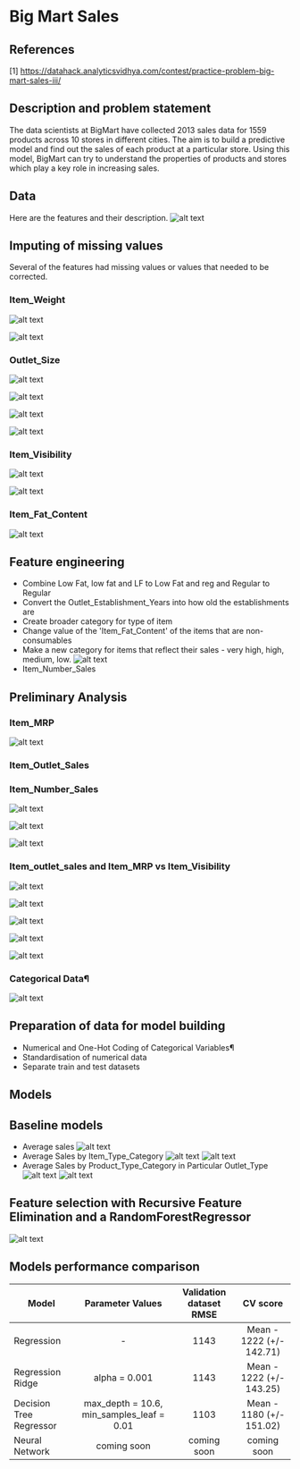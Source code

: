 # Big Mart Sales 

## References
[1] https://datahack.analyticsvidhya.com/contest/practice-problem-big-mart-sales-iii/

## Description and problem statement
The data scientists at BigMart have collected 2013 sales data for 1559 products across 10 stores in different cities. The aim is to build a predictive model and find out the sales of each product at a particular store. Using this model, BigMart can try to understand the properties of products and stores which play a key role in increasing sales.

## Data
Here are the features and their description.
![alt text](https://github.com/karinsasaki/Big-Mart-Sales/blob/master/features.png "Features")


## Imputing of missing values
Several of the features had missing values or values that needed to be corrected.

### Item_Weight
![alt text](https://github.com/karinsasaki/Big-Mart-Sales/blob/master/missing_values_item_weight1.png "Item_Weight")

![alt text](https://github.com/karinsasaki/Big-Mart-Sales/blob/master/missing_values_item_weight2.png "Item_Weight")

### Outlet_Size

![alt text](https://github.com/karinsasaki/Big-Mart-Sales/blob/master/missing_values_outlet_size1.png "Outlet_size")

![alt text](https://github.com/karinsasaki/Big-Mart-Sales/blob/master/missing_values_outlet_size2.png "Outlet_size")

![alt text](https://github.com/karinsasaki/Big-Mart-Sales/blob/master/missing_values_outlet_size3.png "Outlet_size")

![alt text](https://github.com/karinsasaki/Big-Mart-Sales/blob/master/missing_values_outlet_size4.png "Outlet_size")

### Item_Visibility

![alt text](https://github.com/karinsasaki/Big-Mart-Sales/blob/master/missing_values_item_visibility1.png "Item_Visibiity")

![alt text](https://github.com/karinsasaki/Big-Mart-Sales/blob/master/missing_values_item_visibility2.png "Item_Visibiity")

### Item_Fat_Content

![alt text](https://github.com/karinsasaki/Big-Mart-Sales/blob/master/item_fat_content.png "Item_Fat_Content")

## Feature engineering
- Combine Low Fat, low fat and LF to Low Fat and reg and Regular to Regular
- Convert the Outlet_Establishment_Years into how old the establishments are
- Create broader category for type of item
- Change value of the 'Item_Fat_Content' of the items that are non-consumables
- Make a new category for items that reflect their sales - very high, high, medium, low.
![alt text](https://github.com/karinsasaki/Big-Mart-Sales/blob/master/feature_engineering_feature_engineering.png "sales_category")
- Item_Number_Sales


## Preliminary Analysis

### Item_MRP

![alt text]( "")

### Item_Outlet_Sales

### Item_Number_Sales

![alt text](https://github.com/karinsasaki/Big-Mart-Sales/blob/master/analysis_item_number_sales1.png "")

![alt text](https://github.com/karinsasaki/Big-Mart-Sales/blob/master/analysis_item_number_sales2.png "")

![alt text](https://github.com/karinsasaki/Big-Mart-Sales/blob/master/analysis_item_number_sales3.png "")

### Item_outlet_sales and Item_MRP vs Item_Visibility

![alt text](https://github.com/karinsasaki/Big-Mart-Sales/blob/master/analysis_mrp_vs_number_sales.png "")

![alt text](https://github.com/karinsasaki/Big-Mart-Sales/blob/master/analysis_mrp_vs_outlet_sales.png "")

![alt text](https://github.com/karinsasaki/Big-Mart-Sales/blob/master/analysis_mrp_vs_outlet_type.png "")

![alt text](https://github.com/karinsasaki/Big-Mart-Sales/blob/master/analysis_visibility_vs_number_sales.png "")

![alt text](https://github.com/karinsasaki/Big-Mart-Sales/blob/master/analysis_visibility_vs_outlet_sales.png "")

### Categorical Data¶

![alt text](https://github.com/karinsasaki/Big-Mart-Sales/blob/master/analysis_categorical_data.png "")


## Preparation of data for model building
- Numerical and One-Hot Coding of Categorical Variables¶
- Standardisation of numerical data
- Separate train and test datasets 


## Models

## Baseline models
- Average sales
![alt text](https://github.com/karinsasaki/Big-Mart-Sales/blob/master/baseline_model_average.png "")
- Average Sales by Item_Type_Category
![alt text](https://github.com/karinsasaki/Big-Mart-Sales/blob/master/baseline_model_item_type_category1.png "")
![alt text](https://github.com/karinsasaki/Big-Mart-Sales/blob/master/baseline_model_item_type_category2.png "")
- Average Sales by Product_Type_Category in Particular Outlet_Type
![alt text](https://github.com/karinsasaki/Big-Mart-Sales/blob/master/baseline_model_item_type_category_outlet_type1.png "")
![alt text](https://github.com/karinsasaki/Big-Mart-Sales/blob/master/baseline_model_item_type_category_outlet_type2.png "")

## Feature selection with Recursive Feature Elimination and a RandomForestRegressor
![alt text](https://github.com/karinsasaki/Big-Mart-Sales/blob/master/most_relevant_features.png '')

## Models performance comparison

| Model             | Parameter Values | Validation dataset RMSE | CV score  |
| ----------------- |:----------------:|:-----------------------:| :--------:|
| Regression | - |  1143 | Mean - 1222 (+/- 142.71)| Std - 71.35 | Min - 1028 | Max - 1312 |   
| Regression Ridge | alpha = 0.001 | 1143 | Mean - 1222 (+/- 143.25)| Std - 71.63 | Min - 1026 | Max - 1313 | 
| Decision Tree Regressor | max_depth = 10.6, min_samples_leaf = 0.01| 1103 | Mean - 1180 (+/- 151.02)| Std - 75.51 | Min - 975.5 | Max - 1282 | 
| Neural Network | coming soon | coming soon | coming soon |


